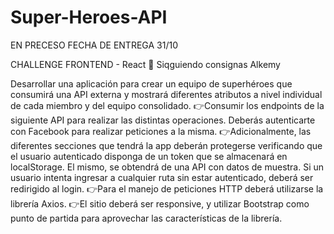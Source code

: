 # Super-Heroes-API 
EN PRECESO FECHA DE ENTREGA 31/10

CHALLENGE FRONTEND -
React 🚀
Siqguiendo consignas Alkemy

Desarrollar una aplicación para crear un equipo de superhéroes que consumirá una API externa y
mostrará diferentes atributos a nivel individual de cada miembro y del equipo consolidado.
👉Consumir los endpoints de la siguiente API para realizar las distintas operaciones. Deberás
autenticarte con Facebook para realizar peticiones a la misma.
👉Adicionalmente, las diferentes secciones que tendrá la app deberán protegerse verificando que el
usuario autenticado disponga de un token que se almacenará en localStorage. El mismo, se obtendrá
de una API con datos de muestra. Si un usuario intenta ingresar a cualquier ruta sin estar autenticado,
deberá ser redirigido al login.
👉Para el manejo de peticiones HTTP deberá utilizarse la librería Axios.
👉El sitio deberá ser responsive, y utilizar Bootstrap como punto de partida para aprovechar las
características de la librería.

